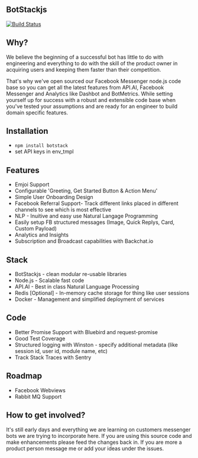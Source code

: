 ## BotStackjs

[![Build Status](https://travis-ci.org/cama/botstackjs.svg?branch=master)](https://travis-ci.org/cama/botstackjs)

## Why?
We believe the beginning of a successful bot has little to do with engineering and everything to do with the skill of the product owner in acquiring users and keeping them faster than their competition.

That's why we've open sourced our Facebook Messenger node.js code base so you can get all the latest features from API.AI, Facebook Messenger and Analytics like Dashbot and BotMetrics. While setting yourself up for success with a robust and extensible code base when you've tested your assumptions and are ready for an engineer to build domain specific features.

## Installation
* `npm install botstack`
* set API keys in env_tmpl

## Features
* Emjoi Support 
* Configurable 'Greeting, Get Started Button & Action Menu'
* Simple User Onboarding Design
* Facebook Referral Support- Track different links placed in different channels to see which is most effective
* NLP - Inuitive and easy use Natural Langage Programming
* Easily setup FB structured messages (Image, Quick Replys, Card, Custom Payload)
* Analytics and Insights
* Subscription and Broadcast capabilities with Backchat.io

## Stack
* BotStackjs - clean modular re-usable libraries 
* Node.js - Scalable fast code
* API.AI - Best in class Natural Language Processing
* Redis [Optional] - In-memory cache storage for thing like user sessions
* Docker - Management and simplified deployment of services


## Code
* Better Promise Support with Bluebird and request-promise
* Good Test Coverage
* Structured logging with Winston - specify additional metadata (like session id, user id, module name, etc)
* Track Stack Traces with Sentry

## Roadmap
* Facebook Webviews
* Rabbit MQ Support

## How to get involved?
It's still early days and everything we are learning on customers messenger bots we are trying to incorporate here. 
If you are using this source code and make enhancements please feed the changes back in. If you are more a product person message me or add your ideas under the issues.

